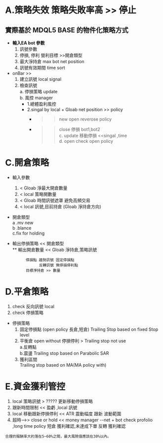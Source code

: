 # A.策略失效   策略失敗率高 >> 停止
 
## **實際基於 MDQL5 BASE 的物件化策略方式**
* **輸入EA bot 參數**
    1. 訊號參數 
    1. 停損, 停利 營利目標 >>開倉類型
    1. 最大淨持倉 max bot net position 
    1. 訊號有效期間 time sort  
* onBar >>  
  1. 建立訊號 local signal  
  1. 檢查訊號   
    a. 停損策略 update  
    b. 風控 manager  
      - 1.總體盈利風控  
      - 2.singal by local + Gloab net position >> policy    
        -  >> new open reverose policy   
        -  >> close 停損 bot1,bot2   
     c. update    移動停損 <<singal ,time   
     d. open    check open policy  
 
# C.開倉策略 
* 輸入參數
   1. < Gloab 淨最大開倉數量
   1. < local 策略開數量
   1. < Gloab 時間訊號遮罩 避免高頻交易
   1. < local 訊號,目前持倉 (Gloab 淨持倉方向) 
* 開倉類型   
  a .mv new  
  b .blance  
  c.fix for holding  
* 輸出停損策略 << 開倉類型  
**  輸出開倉數量 << Gloab 淨持倉,策略訊號  
               
            停損點 趨勢訊號 固定停損點  
                  反轉訊號 無停損停利點  
            目標淨持倉 >> 數量  
                       
# D.平倉策略
   1. check 反向訊號  local 
   1. check 停損策略
            
* 停損策略   
    1. 固定停損點 (open policy 長倉,短倉) Trailing Stop based on fixed Stop level  
    2. 平衡倉     open without 停損停利   > Trailing stop not use  
        a.反轉點  
        b.震盪  Trailing stop based on Parabolic SAR  
    3. 獲利區間       
               Trailing stop based on MA(MA policy with)  
               
# E.資金獲利管控
   1. local 策略訊號 > ????? 更新移動停損策略
   1. 跟新時間限制 << 盈虧 ,local 訊號
   1. local 移動跟新停損停利 << ATR 震動幅度 跟新 波動範圍
   1. 超時-->> close or hold
                << money manager --net + bot check profolio ,long time policy
                短倉 獲利確認,未達成下單
                反轉 獲利確認
                    
                 
            


       

    
    合理的報酬率大約落在5~60%之間，最大風險值應該在30%以內。
